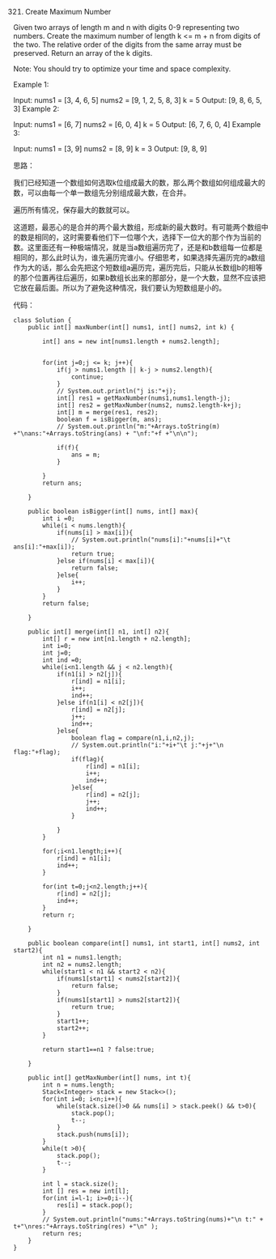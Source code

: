 321. Create Maximum Number

Given two arrays of length m and n with digits 0-9 representing two numbers. Create the maximum number of length k <= m + n from digits of the two. The relative order of the digits from the same array must be preserved. Return an array of the k digits.

Note: You should try to optimize your time and space complexity.

Example 1:

Input:
nums1 = [3, 4, 6, 5]
nums2 = [9, 1, 2, 5, 8, 3]
k = 5
Output:
[9, 8, 6, 5, 3]
Example 2:

Input:
nums1 = [6, 7]
nums2 = [6, 0, 4]
k = 5
Output:
[6, 7, 6, 0, 4]
Example 3:

Input:
nums1 = [3, 9]
nums2 = [8, 9]
k = 3
Output:
[9, 8, 9]


思路：

我们已经知道一个数组如何选取k位组成最大的数，那么两个数组如何组成最大的数，可以由每一个单一数组先分别组成最大数，在合并。

遍历所有情况，保存最大的数就可以。

这道题，最恶心的是合并的两个最大数组，形成新的最大数时。有可能两个数组中的数是相同的，这时需要看他们下一位哪个大，选择下一位大的那个作为当前的数。这里面还有一种极端情况，就是当a数组遍历完了，还是和b数组每一位都是相同的，那么此时认为，谁先遍历完谁小。仔细思考，如果选择先遍历完的a数组作为大的话，那么会先把这个短数组a遍历完，遍历完后，只能从长数组b的相等的那个位置再往后遍历，如果b数组长出来的那部分，是一个大数，显然不应该把它放在最后面。所以为了避免这种情况，我们要认为短数组是小的。


代码：
```
class Solution {
    public int[] maxNumber(int[] nums1, int[] nums2, int k) {
        
        int[] ans = new int[nums1.length + nums2.length];
        
       
        for(int j=0;j <= k; j++){
            if(j > nums1.length || k-j > nums2.length){
                continue;
            }
            // System.out.println("j is:"+j);
            int[] res1 = getMaxNumber(nums1,nums1.length-j);
            int[] res2 = getMaxNumber(nums2, nums2.length-k+j);
            int[] m = merge(res1, res2);
            boolean f = isBigger(m, ans);
            // System.out.println("m:"+Arrays.toString(m) +"\nans:"+Arrays.toString(ans) + "\nf:"+f +"\n\n");

            if(f){
                ans = m;
            }

        }
        return ans;
        
    }
    
    public boolean isBigger(int[] nums, int[] max){
        int i =0;
        while(i < nums.length){
            if(nums[i] > max[i]){
                // System.out.println("nums[i]:"+nums[i]+"\t ans[i]:"+max[i]);
                return true;
            }else if(nums[i] < max[i]){
                return false;
            }else{
                i++;
            }
        }
        return false;
      
    }
    
    public int[] merge(int[] n1, int[] n2){
        int[] r = new int[n1.length + n2.length];
        int i=0;
        int j=0;
        int ind =0;
        while(i<n1.length && j < n2.length){
            if(n1[i] > n2[j]){
                r[ind] = n1[i];
                i++;
                ind++;
            }else if(n1[i] < n2[j]){
                r[ind] = n2[j];
                j++;
                ind++;
            }else{
                boolean flag = compare(n1,i,n2,j);
                // System.out.println("i:"+i+"\t j:"+j+"\n flag:"+flag);
                if(flag){
                    r[ind] = n1[i];
                    i++;
                    ind++;
                }else{
                    r[ind] = n2[j];
                    j++;
                    ind++;
                }
              
            }
        }
        
        for(;i<n1.length;i++){
            r[ind] = n1[i];
            ind++;
        }
        
        for(int t=0;j<n2.length;j++){
            r[ind] = n2[j];
            ind++;
        }
        return r;
      
    }
    
    public boolean compare(int[] nums1, int start1, int[] nums2, int start2){
        int n1 = nums1.length;
        int n2 = nums2.length;
        while(start1 < n1 && start2 < n2){
            if(nums1[start1] < nums2[start2]){
                return false;
            } 
            if(nums1[start1] > nums2[start2]){
                return true;
            }
            start1++;
            start2++;
        }
        
        return start1==n1 ? false:true;
        
    }
    
    public int[] getMaxNumber(int[] nums, int t){
        int n = nums.length;
        Stack<Integer> stack = new Stack<>();
        for(int i=0; i<n;i++){
            while(stack.size()>0 && nums[i] > stack.peek() && t>0){
                stack.pop();
                t--;
            }
            stack.push(nums[i]);
        }
        while(t >0){
            stack.pop();
            t--;
        }
        
        int l = stack.size();
        int [] res = new int[l];
        for(int i=l-1; i>=0;i--){
            res[i] = stack.pop();
        }
        // System.out.println("nums:"+Arrays.toString(nums)+"\n t:" + t+"\nres:"+Arrays.toString(res) +"\n" );
        return res;
    }
}
```